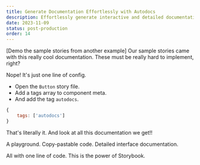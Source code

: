 ```yaml
---
title: Generate Documentation Effortlessly with Autodocs
description: Effortlessly generate interactive and detailed documentation for your components with the `autodocs` tag. Learn how to turn comments and prop definitions into rich, readable docs.
date: 2023-11-09
status: post-production
order: 14
---
```


[Demo the sample stories from another example]
Our sample stories came with this really cool documentation.
These must be really hard to implement, right?

Nope! It's just one line of config.

- Open the `Button` story file.
- Add a tags array to component meta.
- And add the tag `autodocs`.

```js
{
	tags: ['autodocs']
}
```

That's literally it.
And look at all this documentation we get!!

A playground.
Copy-pastable code.
Detailed interface documentation.

All with one line of code. This is the power of Storybook.

